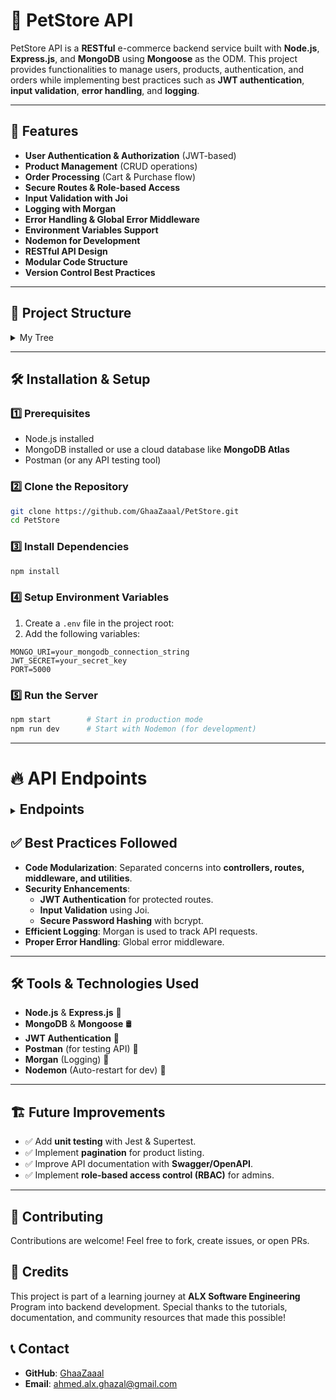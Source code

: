# 🐾 PetStore API

PetStore API is a **RESTful** e-commerce backend service built with **Node.js**, **Express.js**, and **MongoDB** using **Mongoose** as the ODM. This project provides functionalities to manage users, products, authentication, and orders while implementing best practices such as **JWT authentication**, **input validation**, **error handling**, and **logging**.

---

## 🚀 Features

- **User Authentication & Authorization** (JWT-based)
- **Product Management** (CRUD operations)
- **Order Processing** (Cart & Purchase flow)
- **Secure Routes & Role-based Access**
- **Input Validation with Joi**
- **Logging with Morgan**
- **Error Handling & Global Error Middleware**
- **Environment Variables Support**
- **Nodemon for Development**
- **RESTful API Design**
- **Modular Code Structure**
- **Version Control Best Practices**

---

## 📂 Project Structure

<details>
  <summary> My Tree </summary>

```
.
├── app.js
├── routes
│   ├── authApi.js                  # Authentication endpoints
│   ├── brandApi.js                 # Brand endpoints
│   ├── cartApi.js                  # Cart management endpoints
│   ├── categoryApi.js              # Category endpoints
│   ├── index.js                    # Dry Principle endpoints For All
│   ├── orderApi.js                 # Order management endpoints
│   ├── productApi.js               # Product endpoints
│   ├── reviewApi.js                # Review management endpoints
│   ├── subCategoryApi.js           # SubCategory management endpoints
│   ├── userApi.js                  # User-related  endpoints
│   ├── wishListApi.js              # WishList management endpoints
├── config
│   ├── db.js                       # Database connection
├── controllers
│   ├── authControllers.js          # Authentication logic
│   ├── brandControllers.js         # Brand CRUD operations
│   ├── cartControllers.js          # Cart CRUD operations
│   ├── categoryControllers.js      # Category CRUD operations
│   ├── dontRepeatYourSelf.js       # Dry Principle CRUD operations For All
│   ├── orderControllers.js         # Order CRUD operations
│   ├── productControllers.js       # Product CRUD operations
│   ├── reviewControllers.js        # Review CRUD operations
│   ├── subCategoryControllers.js   # SubCategory CRUD operations
│   ├── userControllers.js          # User-related operations
│   ├── wishListControllers.js      # WishList CRUD operations
├── middleware
│   ├── errorMiddleware.js          # Global error handling
│   ├── uploadImage.js              # uploading Image Handler
│   ├── validatoryMiddleware.js     # Validation Errors Handler
├── models
│   ├── brandModel.js               # Brand schema/model
│   ├── cartModel.js                # Cart schema/model
│   ├── categoryModel.js            # Category schema/model
│   ├── orderModel.js               # Order schema/model
│   ├── productModel.js             # Product schema/model
│   ├── reviewModel.js              # Review schema/model
│   ├── subCategoryModel.js         # SubCategory schema/model
│   ├── userModel.js                # User schema/model
├── utils
│   ├── validators
    │   ├── authValidator.js        # Authentication Validator
    │   ├── brandValidator.js       # Brand CRUD operations Validators
    │   ├── categoryValidator.js    # Category CRUD operations Validators
    │   ├── productValidator.js     # Product CRUD operations Validators
    │   ├── reviewValidator.js      # Review CRUD operations Validators
    │   ├── subCategoryValidator.js # SubCategory CRUD operations Validators
    │   ├── userValidator.js        # User CRUD operations Validators
│   ├── apiError.js                 # Predicted Errors Handler
│   ├── apiFeatures.js              # APIs features
│   ├── createToken.js              # Creating token object
├── .gitignore                      # Ignoring sensitive files (node_modules, .env)
├── package.json                    # Project dependencies & scripts
├── package-lock.json               # Project dependencies & scripts
│   .env                            # Environment variable file
├── README.md                       # Documentation
```

</details>

---

## 🛠️ Installation & Setup

### 1️⃣ Prerequisites

- Node.js installed
- MongoDB installed or use a cloud database like **MongoDB Atlas**
- Postman (or any API testing tool)

### 2️⃣ Clone the Repository

```sh
git clone https://github.com/GhaaZaaal/PetStore.git
cd PetStore
```

### 3️⃣ Install Dependencies

```sh
npm install
```

### 4️⃣ Setup Environment Variables

1. Create a `.env` file in the project root:
2. Add the following variables:

```
MONGO_URI=your_mongodb_connection_string
JWT_SECRET=your_secret_key
PORT=5000
```

### 5️⃣ Run the Server

```sh
npm start        # Start in production mode
npm run dev      # Start with Nodemon (for development)
```

---

# 🔥 API Endpoints

<details>
  <summary><h2 style="display: inline">Endpoints</h2></summary>

## 📌 Authentication (`/api/v1/auth`)

| **Method** | **Endpoint** | **Description**          |
| ---------- | ------------ | ------------------------ |
| `POST`     | `/signup`    | Register a new user      |
| `POST`     | `/login`     | User login (returns JWT) |

---

## 👤 Users (`/api/v1/users`)

| **Method** | **Endpoint**        | **Description**                |
| ---------- | ------------------- | ------------------------------ |
| `GET`      | `/getMe`            | Get logged-in user profile     |
| `PUT`      | `/updateMe`         | Update logged-in user data     |
| `PUT`      | `/updateMyPassword` | Update logged-in user password |
| `DELETE`   | `/deactivateMe`     | Deactivate logged-in user      |
| `GET`      | `/`                 | Get all users (Admin/Manager)  |
| `POST`     | `/`                 | Create a new user (Admin)      |
| `GET`      | `/:id`              | Get a user by ID (Admin)       |
| `PUT`      | `/:id`              | Update user details (Admin)    |
| `DELETE`   | `/:id`              | Delete a user (Admin)          |

---

## 🛒 Products (`/api/v1/products`)

| **Method** | **Endpoint**           | **Description**           |
| ---------- | ---------------------- | ------------------------- |
| `GET`      | `/`                    | Get all products          |
| `POST`     | `/`                    | Add a new product (Admin) |
| `GET`      | `/:id`                 | Get product by ID         |
| `PUT`      | `/:id`                 | Update product (Admin)    |
| `DELETE`   | `/:id`                 | Delete product (Admin)    |
| `GET`      | `/:productsId/reviews` | Get product reviews       |
| `POST`     | `/:productsId/reviews` | Add product review (User) |

---

## 🏷 Brands (`/api/v1/brands`)

| **Method** | **Endpoint** | **Description**               |
| ---------- | ------------ | ----------------------------- |
| `GET`      | `/`          | Get all brands                |
| `POST`     | `/`          | Add new brand (Admin/Manager) |
| `GET`      | `/:id`       | Get brand by ID               |
| `PUT`      | `/:id`       | Update brand (Admin/Manager)  |
| `DELETE`   | `/:id`       | Delete brand (Admin)          |

---

## 📂 Categories (`/api/v1/categories`)

| **Method** | **Endpoint**                 | **Description**                 |
| ---------- | ---------------------------- | ------------------------------- |
| `GET`      | `/`                          | Get all categories              |
| `POST`     | `/`                          | Add new category (Admin)        |
| `GET`      | `/:id`                       | Get category by ID              |
| `PUT`      | `/:id`                       | Update category (Admin)         |
| `DELETE`   | `/:id`                       | Delete category (Admin)         |
| `GET`      | `/:categoryId/subCategories` | Get subcategories of a category |
| `POST`     | `/:categoryId/subCategories` | Add subcategory (Admin)         |

---

## 🔖 Subcategories (`/api/v1/subCategories`)

| **Method** | **Endpoint** | **Description**             |
| ---------- | ------------ | --------------------------- |
| `GET`      | `/`          | Get all subcategories       |
| `POST`     | `/`          | Add new subcategory (Admin) |
| `GET`      | `/:id`       | Get subcategory by ID       |
| `PUT`      | `/:id`       | Update subcategory (Admin)  |
| `DELETE`   | `/:id`       | Delete subcategory (Admin)  |

---

## 🛍 Cart (`/api/v1/cart`)

| **Method** | **Endpoint** | **Description**            |
| ---------- | ------------ | -------------------------- |
| `GET`      | `/`          | Get logged-in user's cart  |
| `POST`     | `/`          | Add product to cart (User) |
| `DELETE`   | `/`          | Clear entire cart (User)   |
| `PUT`      | `/:itemId`   | Update cart item quantity  |
| `DELETE`   | `/:itemId`   | Remove specific cart item  |

---

## 📦 Orders (`/api/v1/orders`)

| **Method** | **Endpoint**   | **Description**                         |
| ---------- | -------------- | --------------------------------------- |
| `GET`      | `/`            | Get all user orders                     |
| `POST`     | `/:cartId`     | Create a new order (User)               |
| `GET`      | `/:id`         | Get order details                       |
| `PUT`      | `/:id/pay`     | Mark order as paid (Admin/Manager)      |
| `PUT`      | `/:id/deliver` | Mark order as delivered (Admin/Manager) |

---

## ❤️ Wishlist (`/api/v1/wishList`)

| **Method** | **Endpoint**  | **Description**                |
| ---------- | ------------- | ------------------------------ |
| `GET`      | `/`           | Get logged-in user's wishlist  |
| `POST`     | `/`           | Add product to wishlist (User) |
| `DELETE`   | `/:productId` | Remove product from wishlist   |

---

## ⭐ Reviews (`/api/v1/reviews`)

| **Method** | **Endpoint** | **Description**            |
| ---------- | ------------ | -------------------------- |
| `GET`      | `/`          | Get all reviews            |
| `POST`     | `/`          | Add a new review (User)    |
| `GET`      | `/:id`       | Get review details         |
| `PUT`      | `/:id`       | Update review (User)       |
| `DELETE`   | `/:id`       | Delete review (User/Admin) |

---

</details>

## ✅ Best Practices Followed

- **Code Modularization**: Separated concerns into **controllers, routes, middleware, and utilities**.
- **Security Enhancements**:
  - **JWT Authentication** for protected routes.
  - **Input Validation** using Joi.
  - **Secure Password Hashing** with bcrypt.
- **Efficient Logging**: Morgan is used to track API requests.
- **Proper Error Handling**: Global error middleware.

---

## 🛠️ Tools & Technologies Used

- **Node.js** & **Express.js** 🚀
- **MongoDB** & **Mongoose** 🛢️
- **JWT Authentication** 🔑
- **Postman** (for testing API) 🧪
- **Morgan** (Logging) 📝
- **Nodemon** (Auto-restart for dev) 🔄

---

## 🏗️ Future Improvements

- ✅ Add **unit testing** with Jest & Supertest.
- ✅ Implement **pagination** for product listing.
- ✅ Improve API documentation with **Swagger/OpenAPI**.
- ✅ Implement **role-based access control (RBAC)** for admins.

---

## 🏁 Contributing

Contributions are welcome! Feel free to fork, create issues, or open PRs.

## 🙏 Credits

This project is part of a learning journey at **ALX Software Engineering** Program into backend development. Special thanks to the tutorials, documentation, and community resources that made this possible!

## 📞 Contact

- **GitHub**: [GhaaZaaal](https://github.com/GhaaZaaal)
- **Email**: ahmed.alx.ghazal@gmail.com
